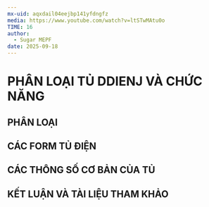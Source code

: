 ```yaml
---
mx-uid: aqxdail04eejbp141yfdngfz
media: https://www.youtube.com/watch?v=ltSTwMAtu0o
TIME: 16
author:
  - Sugar MEPF
date: 2025-09-18
---
```

# PHÂN LOẠI TỦ DDIENJ VÀ CHỨC NĂNG

## PHÂN LOẠI
## CÁC FORM TỦ ĐIỆN

## CÁC THÔNG SỐ CƠ BẢN CỦA TỦ

## KẾT LUẬN VÀ TÀI LIỆU THAM KHẢO
